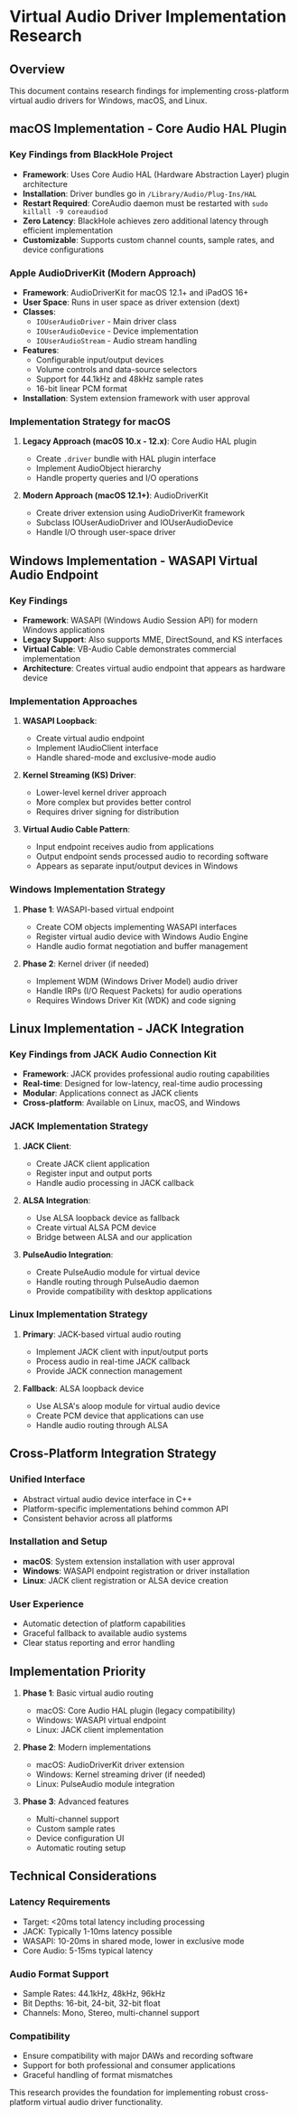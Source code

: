 # Virtual Audio Driver Implementation Research

## Overview

This document contains research findings for implementing cross-platform virtual audio drivers for Windows, macOS, and Linux.

## macOS Implementation - Core Audio HAL Plugin

### Key Findings from BlackHole Project
- **Framework**: Uses Core Audio HAL (Hardware Abstraction Layer) plugin architecture
- **Installation**: Driver bundles go in `/Library/Audio/Plug-Ins/HAL`
- **Restart Required**: CoreAudio daemon must be restarted with `sudo killall -9 coreaudiod`
- **Zero Latency**: BlackHole achieves zero additional latency through efficient implementation
- **Customizable**: Supports custom channel counts, sample rates, and device configurations

### Apple AudioDriverKit (Modern Approach)
- **Framework**: AudioDriverKit for macOS 12.1+ and iPadOS 16+
- **User Space**: Runs in user space as driver extension (dext)
- **Classes**: 
  - `IOUserAudioDriver` - Main driver class
  - `IOUserAudioDevice` - Device implementation
  - `IOUserAudioStream` - Audio stream handling
- **Features**:
  - Configurable input/output devices
  - Volume controls and data-source selectors
  - Support for 44.1kHz and 48kHz sample rates
  - 16-bit linear PCM format
- **Installation**: System extension framework with user approval

### Implementation Strategy for macOS
1. **Legacy Approach (macOS 10.x - 12.x)**: Core Audio HAL plugin
   - Create `.driver` bundle with HAL plugin interface
   - Implement AudioObject hierarchy
   - Handle property queries and I/O operations
   
2. **Modern Approach (macOS 12.1+)**: AudioDriverKit
   - Create driver extension using AudioDriverKit framework
   - Subclass IOUserAudioDriver and IOUserAudioDevice
   - Handle I/O through user-space driver

## Windows Implementation - WASAPI Virtual Audio Endpoint

### Key Findings
- **Framework**: WASAPI (Windows Audio Session API) for modern Windows applications
- **Legacy Support**: Also supports MME, DirectSound, and KS interfaces
- **Virtual Cable**: VB-Audio Cable demonstrates commercial implementation
- **Architecture**: Creates virtual audio endpoint that appears as hardware device

### Implementation Approaches
1. **WASAPI Loopback**: 
   - Create virtual audio endpoint
   - Implement IAudioClient interface
   - Handle shared-mode and exclusive-mode audio
   
2. **Kernel Streaming (KS) Driver**:
   - Lower-level kernel driver approach
   - More complex but provides better control
   - Requires driver signing for distribution

3. **Virtual Audio Cable Pattern**:
   - Input endpoint receives audio from applications
   - Output endpoint sends processed audio to recording software
   - Appears as separate input/output devices in Windows

### Windows Implementation Strategy
1. **Phase 1**: WASAPI-based virtual endpoint
   - Create COM objects implementing WASAPI interfaces
   - Register virtual audio device with Windows Audio Engine
   - Handle audio format negotiation and buffer management

2. **Phase 2**: Kernel driver (if needed)
   - Implement WDM (Windows Driver Model) audio driver
   - Handle IRPs (I/O Request Packets) for audio operations
   - Requires Windows Driver Kit (WDK) and code signing

## Linux Implementation - JACK Integration

### Key Findings from JACK Audio Connection Kit
- **Framework**: JACK provides professional audio routing capabilities
- **Real-time**: Designed for low-latency, real-time audio processing
- **Modular**: Applications connect as JACK clients
- **Cross-platform**: Available on Linux, macOS, and Windows

### JACK Implementation Strategy
1. **JACK Client**: 
   - Create JACK client application
   - Register input and output ports
   - Handle audio processing in JACK callback
   
2. **ALSA Integration**:
   - Use ALSA loopback device as fallback
   - Create virtual ALSA PCM device
   - Bridge between ALSA and our application

3. **PulseAudio Integration**:
   - Create PulseAudio module for virtual device
   - Handle routing through PulseAudio daemon
   - Provide compatibility with desktop applications

### Linux Implementation Strategy
1. **Primary**: JACK-based virtual audio routing
   - Implement JACK client with input/output ports
   - Process audio in real-time JACK callback
   - Provide JACK connection management

2. **Fallback**: ALSA loopback device
   - Use ALSA's aloop module for virtual audio device
   - Create PCM device that applications can use
   - Handle audio routing through ALSA

## Cross-Platform Integration Strategy

### Unified Interface
- Abstract virtual audio device interface in C++
- Platform-specific implementations behind common API
- Consistent behavior across all platforms

### Installation and Setup
- **macOS**: System extension installation with user approval
- **Windows**: WASAPI endpoint registration or driver installation
- **Linux**: JACK client registration or ALSA device creation

### User Experience
- Automatic detection of platform capabilities
- Graceful fallback to available audio systems
- Clear status reporting and error handling

## Implementation Priority

1. **Phase 1**: Basic virtual audio routing
   - macOS: Core Audio HAL plugin (legacy compatibility)
   - Windows: WASAPI virtual endpoint
   - Linux: JACK client implementation

2. **Phase 2**: Modern implementations
   - macOS: AudioDriverKit driver extension
   - Windows: Kernel streaming driver (if needed)
   - Linux: PulseAudio module integration

3. **Phase 3**: Advanced features
   - Multi-channel support
   - Custom sample rates
   - Device configuration UI
   - Automatic routing setup

## Technical Considerations

### Latency Requirements
- Target: <20ms total latency including processing
- JACK: Typically 1-10ms latency possible
- WASAPI: 10-20ms in shared mode, lower in exclusive mode
- Core Audio: 5-15ms typical latency

### Audio Format Support
- Sample Rates: 44.1kHz, 48kHz, 96kHz
- Bit Depths: 16-bit, 24-bit, 32-bit float
- Channels: Mono, Stereo, multi-channel support

### Compatibility
- Ensure compatibility with major DAWs and recording software
- Support for both professional and consumer applications
- Graceful handling of format mismatches

This research provides the foundation for implementing robust cross-platform virtual audio driver functionality.

